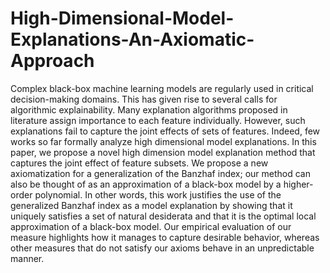 # High-Dimensional-Model-Explanations-An-Axiomatic-Approach
Complex black-box machine learning models are regularly used in critical decision-making domains.   This has given rise to several calls for algorithmic explainability. Many explanation algorithms proposed in literature assign importance to each feature individually. However, such explanations fail to capture the joint effects of sets of features. Indeed, few works so far formally analyze high dimensional model explanations. In this paper, we propose a novel high dimension model explanation method that captures the joint effect of feature subsets. We propose a new axiomatization for a generalization of the Banzhaf index; our method can also be thought of as an approximation of a black-box model by a higher-order polynomial. In other words, this work justifies the use of the generalized Banzhaf index as a model explanation by showing that it uniquely satisfies a set of natural desiderata and that it is the optimal local approximation of a black-box model.  Our empirical evaluation of our measure highlights how it manages to capture desirable behavior, whereas other measures that do not satisfy our axioms behave in an unpredictable manner.
